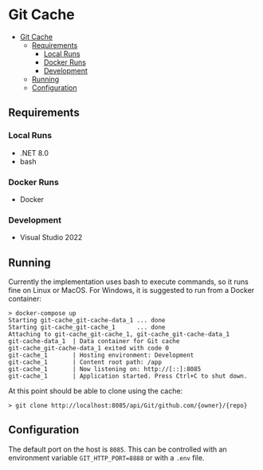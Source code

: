 # Git Cache

- [Git Cache](#git-cache)
  - [Requirements](#requirements)
    - [Local Runs](#local-runs)
    - [Docker Runs](#docker-runs)
    - [Development](#development)
  - [Running](#running)
  - [Configuration](#configuration)

## Requirements

### Local Runs

- .NET 8.0
- bash

### Docker Runs

- Docker

### Development

- Visual Studio 2022


## Running

Currently the implementation uses bash to execute commands, so it
runs fine on Linux or MacOS. For Windows, it is suggested to run
from a Docker container:

```batch
> docker-compose up
Starting git-cache_git-cache-data_1 ... done
Starting git-cache_git-cache_1      ... done
Attaching to git-cache_git-cache_1, git-cache_git-cache-data_1
git-cache-data_1  | Data container for Git cache
git-cache_git-cache-data_1 exited with code 0
git-cache_1       | Hosting environment: Development
git-cache_1       | Content root path: /app
git-cache_1       | Now listening on: http://[::]:8085
git-cache_1       | Application started. Press Ctrl+C to shut down.
```

At this point should be able to clone using the cache:

```batch
> git clone http://localhost:8085/api/Git/github.com/{owner}/{repo}
```

## Configuration

The default port on the host is `8085`. This can be controlled with
an environment variable `GIT_HTTP_PORT=8888` or with a `.env` file.

